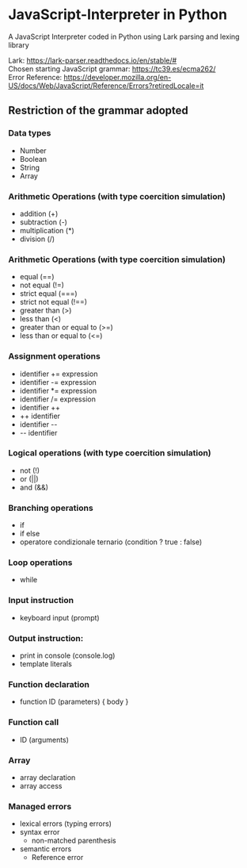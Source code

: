 # JavaScript-Interpreter in Python
A JavaScript Interpreter coded in Python using Lark parsing and lexing library

Lark: https://lark-parser.readthedocs.io/en/stable/# \
Chosen starting JavaScript grammar: https://tc39.es/ecma262/ \
Error Reference: https://developer.mozilla.org/en-US/docs/Web/JavaScript/Reference/Errors?retiredLocale=it

## Restriction of the grammar adopted 
### Data types
- Number
- Boolean
- String
- Array

### Arithmetic Operations (with type coercition simulation)
- addition (+)
- subtraction (-)
- multiplication (*)
- division (/)

### Arithmetic Operations (with type coercition simulation)
- equal (==)
- not equal (!=)
- strict equal (===)
- strict not equal (!==)
- greater than (>)
- less than (<)
- greater than or equal to (>=)
- less than or equal to (<=)

### Assignment operations
- identifier += expression
- identifier -= expression
- identifier *= expression
- identifier /= expression
- identifier ++
- ++ identifier
- identifier --
- -- identifier

### Logical operations (with type coercition simulation)
- not (!)
- or (||)
- and (&&)

### Branching operations
- if
- if else
- operatore condizionale ternario (condition ? true : false)

### Loop operations
- while

### Input instruction
-  keyboard input (prompt)

### Output instruction:
- print in console (console.log)
- template literals

### Function declaration
- function ID (parameters) { body }

### Function call
- ID (arguments)

### Array
- array declaration
- array access

### Managed errors
- lexical errors (typing errors)
- syntax error
    - non-matched parenthesis
- semantic errors
    - Reference error
